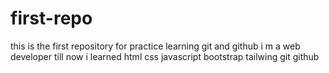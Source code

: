 # first-repo
this is the first repository for practice 
learning git and github
i m a web developer till now i learned html css javascript bootstrap tailwing git github
